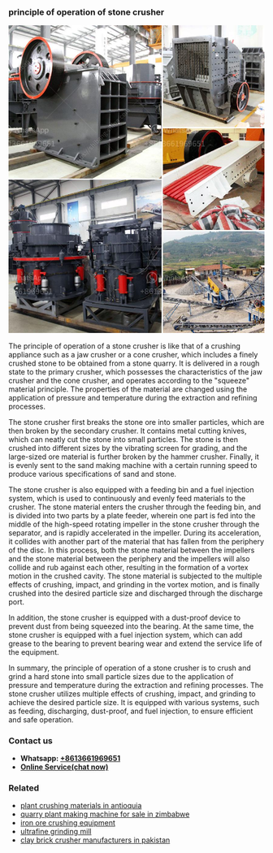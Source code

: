 <h3>principle of operation of stone crusher</h3><img src='1706767032.jpg' alt=''><p>The principle of operation of a stone crusher is like that of a crushing appliance such as a jaw crusher or a cone crusher, which includes a finely crushed stone to be obtained from a stone quarry. It is delivered in a rough state to the primary crusher, which possesses the characteristics of the jaw crusher and the cone crusher, and operates according to the "squeeze" material principle. The properties of the material are changed using the application of pressure and temperature during the extraction and refining processes.</p><p>The stone crusher first breaks the stone ore into smaller particles, which are then broken by the secondary crusher. It contains metal cutting knives, which can neatly cut the stone into small particles. The stone is then crushed into different sizes by the vibrating screen for grading, and the large-sized ore material is further broken by the hammer crusher. Finally, it is evenly sent to the sand making machine with a certain running speed to produce various specifications of sand and stone.</p><p>The stone crusher is also equipped with a feeding bin and a fuel injection system, which is used to continuously and evenly feed materials to the crusher. The stone material enters the crusher through the feeding bin, and is divided into two parts by a plate feeder, wherein one part is fed into the middle of the high-speed rotating impeller in the stone crusher through the separator, and is rapidly accelerated in the impeller. During its acceleration, it collides with another part of the material that has fallen from the periphery of the disc. In this process, both the stone material between the impellers and the stone material between the periphery and the impellers will also collide and rub against each other, resulting in the formation of a vortex motion in the crushed cavity. The stone material is subjected to the multiple effects of crushing, impact, and grinding in the vortex motion, and is finally crushed into the desired particle size and discharged through the discharge port.</p><p>In addition, the stone crusher is equipped with a dust-proof device to prevent dust from being squeezed into the bearing. At the same time, the stone crusher is equipped with a fuel injection system, which can add grease to the bearing to prevent bearing wear and extend the service life of the equipment.</p><p>In summary, the principle of operation of a stone crusher is to crush and grind a hard stone into small particle sizes due to the application of pressure and temperature during the extraction and refining processes. The stone crusher utilizes multiple effects of crushing, impact, and grinding to achieve the desired particle size. It is equipped with various systems, such as feeding, discharging, dust-proof, and fuel injection, to ensure efficient and safe operation.</p><h3>Contact us</h3><ul><li><strong>Whatsapp:&nbsp;<a href="https://wa.me/8613661969651">+8613661969651</a></strong></li><li><a href="https://swt.shibang-china.com/?git&amp;zhl&amp;principle of operation of stone crusher"><strong>Online Service(chat now)</strong></a></li></ul><h3>Related</h3><ul><li><a href='plant crushing materials in antioquia.md'>plant crushing materials in antioquia</a></li><li><a href='quarry plant making machine for sale in zimbabwe.md'>quarry plant making machine for sale in zimbabwe</a></li><li><a href='iron ore crushing equipment.md'>iron ore crushing equipment</a></li><li><a href='ultrafine grinding mill.md'>ultrafine grinding mill</a></li><li><a href='clay brick crusher manufacturers in pakistan.md'>clay brick crusher manufacturers in pakistan</a></li></ul>